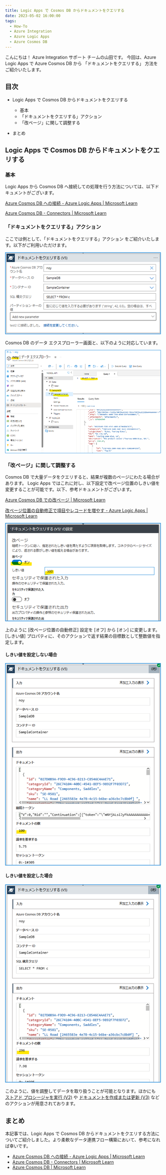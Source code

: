 ```yaml
---
title: Logic Apps で Cosmos DB からドキュメントをクエリする
date: 2023-05-02 16:00:00
tags:
  - How-To
  - Azure Integration
  - Azure Logic Apps 
  - Azure Cosmos DB
---
```


こんにちは！ Azure Integration サポート チームの山田です。
今回は、Azure Logic Apps で Azure Cosmos DB から 「ドキュメントをクエリする」 方法をご紹介いたします。

<!-- more -->

## 目次
- Logic Apps で Cosmos DB からドキュメントをクエリする
    - 基本
    - 「ドキュメントをクエリする」アクション
    - 「改ページ」に関して調整する

- まとめ

## Logic Apps で Cosmos DB からドキュメントをクエリする

### 基本

Logic Apps から Cosmos DB へ接続しての処理を行う方法については、以下ドキュメントがございます。

[Azure Cosmos DB への接続 - Azure Logic Apps | Microsoft Learn](https://learn.microsoft.com/ja-jp/azure/connectors/connectors-create-api-cosmos-db?tabs=consumption)

[Azure Cosmos DB - Connectors | Microsoft Learn](https://learn.microsoft.com/ja-jp/connectors/documentdb/)



### 「ドキュメントをクエリする」アクション

ここでは例として、「ドキュメントをクエリする」アクション をご紹介いたします。以下がご利用いただけます。

![](./LogicApps-CosmosDB/LogicApps-CosmosDB_0.png)

Cosmos DB のデータ エクスプローラー画面と、以下のように対応しています。

![](./LogicApps-CosmosDB/LogicApps-CosmosDB_1.png)

### 「改ページ」に関して調整する

Cosmos DB で大量データをクエリすると、結果が複数のページにわたる場合があります。 Logic Apps ではこれに対し、以下設定で改ページ位置のしきい値を変更することが可能です。以下、参考ドキュメントがございます。

[Azure Cosmos DB での改ページ | Microsoft Learn](https://learn.microsoft.com/ja-jp/azure/cosmos-db/nosql/query/pagination)


[改ページ位置の自動修正で項目やレコードを増やす - Azure Logic Apps | Microsoft Learn](https://learn.microsoft.com/ja-jp/azure/logic-apps/logic-apps-exceed-default-page-size-with-pagination#turn-on-pagination)

![](./LogicApps-CosmosDB/LogicApps-CosmosDB_4.png)

上のように [改ページ位置の自動修正] 設定を [オフ] から [オン] に変更します。 [しきい値] プロパティに、そのアクションで返す結果の目標数として整数値を指定します。



#### しきい値を設定しない場合
![](./LogicApps-CosmosDB/LogicApps-CosmosDB_2.png)

#### しきい値を設定した場合
![](./LogicApps-CosmosDB/LogicApps-CosmosDB_3.png)

このように、値を調整してデータを取り扱うことが可能となります。ほかにも [ストアド プロシージャを実行 (V2)](https://learn.microsoft.com/ja-jp/connectors/documentdb/#%E3%82%B9%E3%83%88%E3%82%A2%E3%83%89-%E3%83%97%E3%83%AD%E3%82%B7%E3%83%BC%E3%82%B8%E3%83%A3%E3%82%92%E5%AE%9F%E8%A1%8C-(v2)) や [ドキュメントを作成または更新 (V3)](https://learn.microsoft.com/ja-jp/connectors/documentdb/#%E3%83%89%E3%82%AD%E3%83%A5%E3%83%A1%E3%83%B3%E3%83%88%E3%82%92%E4%BD%9C%E6%88%90%E3%81%BE%E3%81%9F%E3%81%AF%E6%9B%B4%E6%96%B0-(v3)) などのアクションが用意されております。


## まとめ

本記事では、Logic Apps で Cosmos DB からドキュメントをクエリする方法についてご紹介しました。より柔軟なデータ連携フロー構築において、参考になれば幸いです。

- [Azure Cosmos DB への接続 - Azure Logic Apps | Microsoft Learn](https://learn.microsoft.com/ja-jp/azure/connectors/connectors-create-api-cosmos-db?tabs=consumption)
- [Azure Cosmos DB - Connectors | Microsoft Learn](https://learn.microsoft.com/ja-jp/connectors/documentdb/)
- [Azure Cosmos DB | Microsoft Learn](https://learn.microsoft.com/ja-jp/azure/cosmos-db/introduction)